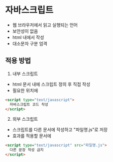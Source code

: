 # 자바스크립트

- 웹 브라우저에서 읽고 실행되는 언어
- 보안성이 없음
- html 내에서 작성
- 대소문자 구분 엄격

## 적용 방법

1. 내부 스크립트

- html 문서 내에 스크립트 정의 후 직접 작성
- 필요한 위치에

```html
<script type="text/javascript">
  자바스크립트 코드 작성
</script>
```

2. 외부 스크립트

- 스크립트를 다른 문서에 작성하고 "파일명.js"로 저장
- 효과를 적용할 문서에

```html
<script type="text/javascript" src="파일명.js">
  다른 문장 작성 금지
</script>
```
